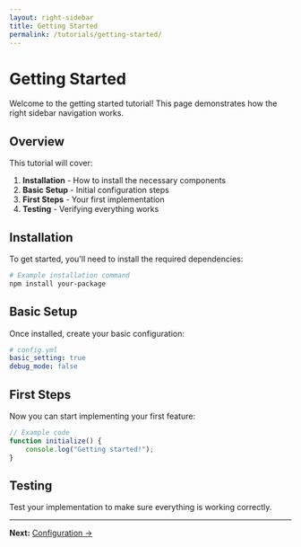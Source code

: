 ```yaml
---
layout: right-sidebar
title: Getting Started
permalink: /tutorials/getting-started/
---
```


# Getting Started

Welcome to the getting started tutorial! This page demonstrates how the right sidebar navigation works.

## Overview

This tutorial will cover:

1. **Installation** - How to install the necessary components
2. **Basic Setup** - Initial configuration steps
3. **First Steps** - Your first implementation
4. **Testing** - Verifying everything works

## Installation

To get started, you'll need to install the required dependencies:

```bash
# Example installation command
npm install your-package
```

## Basic Setup

Once installed, create your basic configuration:

```yaml
# config.yml
basic_setting: true
debug_mode: false
```

## First Steps

Now you can start implementing your first feature:

```javascript
// Example code
function initialize() {
    console.log("Getting started!");
}
```

## Testing

Test your implementation to make sure everything is working correctly.

---

**Next:** [Configuration →](/tutorials/configuration/)
